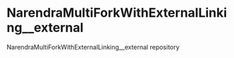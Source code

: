 # NarendraMultiForkWithExternalLinking__external

NarendraMultiForkWithExternalLinking__external repository